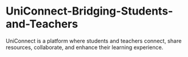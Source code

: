 # UniConnect-Bridging-Students-and-Teachers
UniConnect is a platform where students and teachers connect, share resources, collaborate, and enhance their learning experience.
